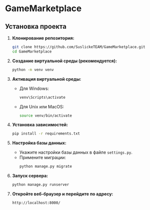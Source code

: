 # GameMarketplace
## Установка проекта

1. **Клонирование репозитория:**
    ```bash
    git clone https://github.com/SuslickeTEAM/GameMarketplace.git
    cd GameMarketplace
    ```

2. **Создание виртуальной среды (рекомендуется):**
    ```bash
    python -m venv venv
    ```

3. **Активация виртуальной среды:**
    - Для Windows:
        ```bash
        venv\Scripts\activate
        ```
    - Для Unix или MacOS:
        ```bash
        source venv/bin/activate
        ```

4. **Установка зависимостей:**
    ```bash
    pip install -r requirements.txt
    ```

5. **Настройка базы данных:**
    - Укажите настройки базы данных в файле `settings.py`.
    - Примените миграции:
        ```bash
        python manage.py migrate
        ```

6. **Запуск сервера:**
    ```bash
    python manage.py runserver
    ```

7. **Откройте веб-браузер и перейдите по адресу:**
    ```
    http://localhost:8000/
    ```
